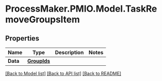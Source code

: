 # ProcessMaker.PMIO.Model.TaskRemoveGroupsItem
## Properties

Name | Type | Description | Notes
------------ | ------------- | ------------- | -------------
**Data** | [**GroupIds**](GroupIds.md) |  | 

[[Back to Model list]](../README.md#documentation-for-models) [[Back to API list]](../README.md#documentation-for-api-endpoints) [[Back to README]](../README.md)


